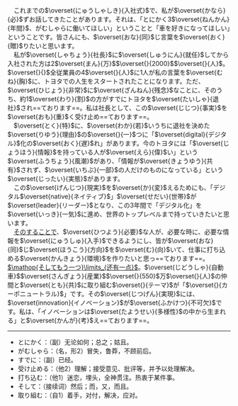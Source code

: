 &emsp;これまでの$\overset{にゅうしゃしき}{入社式}$で、私が$\overset{かなら}{必}$ずお話してきたことがあります。それは、「とにかく3$\overset{ねんかん}{年間}$、がむしゃらに働いてほしい」ということと「車を好きになってほしい」ということです。皆さんにも、$\overset{おな}{同}$じ言葉を$\overset{おく}{贈}$りたいと思います。<br>&emsp;私が$\overset{しゃちょう}{社長}$に$\overset{しゅうにん}{就任}$してから入社された方は2$\overset{まん}{万}$$\overset{}{2000}$$\overset{}{人}$。$\overset{}{}$全従業員の4$\overset{}{人}$に1人が私の言葉を$\overset{むね}{胸}$に、トヨタでの人生をスタートされたことになります。ただ、$\overset{ひじょう}{非常}$に$\overset{ざんねん}{残念}$なことに、そのうち、約1$\overset{わり}{割}$の方がすでにトヨタを$\overset{たいしゃ}{退社}$され==ております==。私は社長として、この$\overset{じじつ}{事実}$を$\overset{おも}{重}$く受け止め==ております==。<br>&emsp;$\overset{とく}{特}$に、$\overset{わか}{若}$いうちに退社を決めた$\overset{りゆう}{理由}$の$\overset{}{一}$つに「$\overset{digital}{デジタル}$化の$\overset{おく}{遅}$れ」があります。今のトヨタには「$\overset{じょうほう}{情報}$を持っている人が$\overset{えら}{偉}$い」という$\overset{ふうちょう}{風潮}$があり、「情報が$\overset{きょうゆう}{共有}$されず、$\overset{いちぶ}{一部}$の人だけのものになっている」という$\overset{じったい}{実態}$があります。<br>&emsp;この$\overset{げんじつ}{現実}$を$\overset{か}{変}$えるためにも、「デジタル$\overset{native}{ネイティブ}$」$\overset{せだい}{世帯}$が$\overset{leader}{リーダー}$となり、この3年間で「デジタル化」を$\overset{いっき}{一気}$に進め、世界のトップレベルまで持っていきたいと思います。<br>&emsp;<u>そのすることで</u>、$\overset{ひつよう}{必要}$な人が、必要な時に、必要な情報を$\overset{にゅうしゅ}{入手}$できるようにし、皆が$\overset{おな}{同}$じ$\overset{ほうこう}{方向}$を$\overset{む}{向}$いて、仕事に打ち込める$\overset{かんきょう}{環境}$を作りたいと思っ==ております==。<u>$\mathop{そしてもう一つ}\limits_{还有一点}$</u>。$\overset{じどうしゃ}{自動車}$$\overset{さんぎょう}{産業}$$\overset{}{550}$万$\overset{}{人}$の仲間と$\overset{とも}{共}$に取り組む$\overset{}{テーマ}$が「$\overset{}{カーポニュートラル}$」です。その$\overset{じつげん}{実現}$には、$\overset{innovation}{イノベーション}$が$\overset{ふかけつ}{不可欠}$です。私は、「イノベーションは$\overset{たようせい}{多様性}$の中から生まれる」と$\overset{かんが}{考}$え==ております==。

---

- とにかく：（副）无论如何；总之；姑且。
- がむしゃら：（名，形2）冒失，鲁莽，不顾前后。
- すでに：（副）已经。
-  受け止める：（他2）理解；接受意见、批评等，并予以处理解决。
- 打ち込む：（他1）迷恋，埋头，全神贯注。热衷于某件事。
- そして：（接续词）然后；而，又，而且。
- 取り組む：（自1）着手，对付，解决，应对。